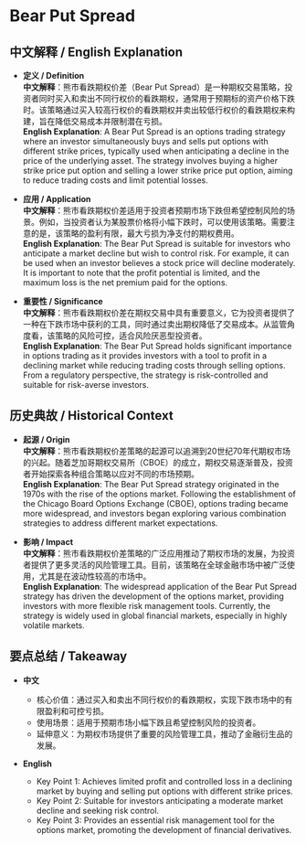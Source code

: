# Bear Put Spread

## 中文解释 / English Explanation

* **定义 / Definition**  
  **中文解释**：熊市看跌期权价差（Bear Put Spread）是一种期权交易策略，投资者同时买入和卖出不同行权价的看跌期权，通常用于预期标的资产价格下跌时。该策略通过买入较高行权价的看跌期权并卖出较低行权价的看跌期权来构建，旨在降低交易成本并限制潜在亏损。  
  **English Explanation**: A Bear Put Spread is an options trading strategy where an investor simultaneously buys and sells put options with different strike prices, typically used when anticipating a decline in the price of the underlying asset. The strategy involves buying a higher strike price put option and selling a lower strike price put option, aiming to reduce trading costs and limit potential losses.

* **应用 / Application**  
  **中文解释**：熊市看跌期权价差适用于投资者预期市场下跌但希望控制风险的场景。例如，当投资者认为某股票价格将小幅下跌时，可以使用该策略。需要注意的是，该策略的盈利有限，最大亏损为净支付的期权费用。  
  **English Explanation**: The Bear Put Spread is suitable for investors who anticipate a market decline but wish to control risk. For example, it can be used when an investor believes a stock price will decline moderately. It is important to note that the profit potential is limited, and the maximum loss is the net premium paid for the options.

* **重要性 / Significance**  
  **中文解释**：熊市看跌期权价差在期权交易中具有重要意义，它为投资者提供了一种在下跌市场中获利的工具，同时通过卖出期权降低了交易成本。从监管角度看，该策略的风险可控，适合风险厌恶型投资者。  
  **English Explanation**: The Bear Put Spread holds significant importance in options trading as it provides investors with a tool to profit in a declining market while reducing trading costs through selling options. From a regulatory perspective, the strategy is risk-controlled and suitable for risk-averse investors.

## 历史典故 / Historical Context

* **起源 / Origin**  
  **中文解释**：熊市看跌期权价差策略的起源可以追溯到20世纪70年代期权市场的兴起。随着芝加哥期权交易所（CBOE）的成立，期权交易逐渐普及，投资者开始探索各种组合策略以应对不同的市场预期。  
  **English Explanation**: The Bear Put Spread strategy originated in the 1970s with the rise of the options market. Following the establishment of the Chicago Board Options Exchange (CBOE), options trading became more widespread, and investors began exploring various combination strategies to address different market expectations.

* **影响 / Impact**  
  **中文解释**：熊市看跌期权价差策略的广泛应用推动了期权市场的发展，为投资者提供了更多灵活的风险管理工具。目前，该策略在全球金融市场中被广泛使用，尤其是在波动性较高的市场中。  
  **English Explanation**: The widespread application of the Bear Put Spread strategy has driven the development of the options market, providing investors with more flexible risk management tools. Currently, the strategy is widely used in global financial markets, especially in highly volatile markets.

## 要点总结 / Takeaway

* **中文**  
  - 核心价值：通过买入和卖出不同行权价的看跌期权，实现下跌市场中的有限盈利和可控亏损。  
  - 使用场景：适用于预期市场小幅下跌且希望控制风险的投资者。  
  - 延伸意义：为期权市场提供了重要的风险管理工具，推动了金融衍生品的发展。  

* **English**  
  - Key Point 1: Achieves limited profit and controlled loss in a declining market by buying and selling put options with different strike prices.  
  - Key Point 2: Suitable for investors anticipating a moderate market decline and seeking risk control.  
  - Key Point 3: Provides an essential risk management tool for the options market, promoting the development of financial derivatives.